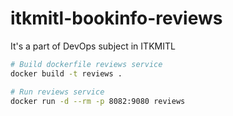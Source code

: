 # itkmitl-bookinfo-reviews
It's a part of DevOps subject in ITKMITL

```bash
# Build dockerfile reviews service
docker build -t reviews .

# Run reviews service
docker run -d --rm -p 8082:9080 reviews

```
